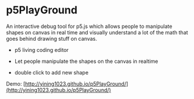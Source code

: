 # p5PlayGround

An interactive debug tool for p5.js which allows people to manipulate shapes on canvas in real time and visually understand a lot of the math that goes behind drawing stuff on canvas.

* p5 living coding editor

* Let people manipulate the shapes on the canvas in realtime

* double click to add new shape

Demo: [http://yining1023.github.io/p5PlayGround/](http://yining1023.github.io/p5PlayGround/) 
